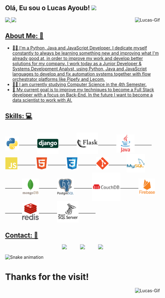 ## Olá, Eu sou o Lucas Ayoub! <img src="https://raw.githubusercontent.com/iampavangandhi/iampavangandhi/master/gifs/Hi.gif" width="30px">

 <div>
  <a href="https://github.com/LucasAyoub">
  <img height="180em" src="https://github-readme-stats.vercel.app/api?username=LucasAyoub&show_icons=true&theme=dracula&include_all_commits=true&count_private=true"/>
  <img height="180em" src="https://github-readme-stats.vercel.app/api/top-langs/?username=LucasAyoub&layout=compact&langs_count=7&theme=dracula"/>
  <img align="right" alt="Lucas-Gif" src="https://cdn.discordapp.com/attachments/617469731120742423/883415955319975967/heart-i-love-you.gif">
</div>
 
 ## About Me: 🌟
- 👨‍💻 I'm a Python, Java and JavaScript Developer. I dedicate myself constantly to always be learning something new and improving what I'm already good at, in order to improve my work and develop better solutions for my company. I work today as a Junior Developer & Systems Development Analyst, using Python, Java and JavaScript languages to develop and fix automation systems together with flow orchestrator platforms like Pipefy and Lecom.
- 👨‍🎓 I am currently studying Computer Science in the 4th Semester.
- 🎯 My current goal is to improve my techniques to become a Full Stack developer with a focus on Back-End. In the future I want to become a data scientist to work with AI. 
 
</div> 
 
 ## Skills: 💻 
<div style="display: inline_block"><br>
  <img align="center" alt="Lucas-Python" height="45" src="https://raw.githubusercontent.com/devicons/devicon/master/icons/python/python-original.svg">
  &nbsp;&nbsp;&nbsp;&nbsp;&nbsp;&nbsp;&nbsp;&nbsp;&nbsp;&nbsp;&nbsp;&nbsp;&nbsp;
  <img align="center" alt="Lucas-Django" height="70" src="https://github.com/devicons/devicon/blob/master/icons/django/django-original.svg">
  &nbsp;&nbsp;&nbsp;&nbsp;&nbsp;&nbsp;&nbsp;&nbsp;&nbsp;&nbsp;&nbsp;&nbsp;&nbsp;
  <img align="center" alt="Lucas-Flask" height="70" src="https://github.com/devicons/devicon/blob/master/icons/flask/flask-original-wordmark.svg">
  &nbsp;&nbsp;&nbsp;&nbsp;&nbsp;&nbsp;&nbsp;&nbsp;&nbsp;&nbsp;&nbsp;&nbsp;&nbsp;
  <img align="center" alt="Lucas-Java" height="60" src="https://github.com/devicons/devicon/blob/master/icons/java/java-original-wordmark.svg">
  &nbsp;&nbsp;&nbsp;&nbsp;&nbsp;&nbsp;&nbsp;&nbsp;&nbsp;&nbsp;&nbsp;&nbsp;&nbsp;
  <img align="center" alt="Lucas-Js" height="40" src="https://raw.githubusercontent.com/devicons/devicon/master/icons/javascript/javascript-plain.svg">
  &nbsp;&nbsp;&nbsp;&nbsp;&nbsp;&nbsp;&nbsp;&nbsp;&nbsp;&nbsp;&nbsp;&nbsp;&nbsp;
  <img align="center" alt="Lucas-HTML" height="40" src="https://raw.githubusercontent.com/devicons/devicon/master/icons/html5/html5-original.svg">
  &nbsp;&nbsp;&nbsp;&nbsp;&nbsp;&nbsp;&nbsp;&nbsp;&nbsp;&nbsp;&nbsp;&nbsp;&nbsp;
  <img align="center" alt="Lucas-CSS" height="40" src="https://raw.githubusercontent.com/devicons/devicon/master/icons/css3/css3-original.svg">
  &nbsp;&nbsp;&nbsp;&nbsp;&nbsp;&nbsp;&nbsp;&nbsp;&nbsp;&nbsp;&nbsp;&nbsp;&nbsp;
  <img align="center" alt="Lucas-GIT" height="40" src="https://github.com/devicons/devicon/blob/master/icons/git/git-original.svg">
  &nbsp;&nbsp;&nbsp;&nbsp;&nbsp;&nbsp;&nbsp;&nbsp;&nbsp;&nbsp;&nbsp;&nbsp;&nbsp;
  <img align="center" alt="Lucas-MySQL" height="60" src="https://github.com/devicons/devicon/blob/master/icons/mysql/mysql-original-wordmark.svg">
  &nbsp;&nbsp;&nbsp;&nbsp;&nbsp;&nbsp;&nbsp;&nbsp;&nbsp;&nbsp;&nbsp;&nbsp;&nbsp;
  <img align="center" alt="Lucas-Mongo" height="55" src="https://github.com/devicons/devicon/blob/master/icons/mongodb/mongodb-original-wordmark.svg">
  &nbsp;&nbsp;&nbsp;&nbsp;&nbsp;&nbsp;&nbsp;&nbsp;&nbsp;&nbsp;&nbsp;&nbsp;&nbsp;
  <img align="center" alt="Lucas-Post" height="55" src="https://github.com/devicons/devicon/blob/master/icons/postgresql/postgresql-original-wordmark.svg">
  &nbsp;&nbsp;&nbsp;&nbsp;&nbsp;&nbsp;&nbsp;&nbsp;&nbsp;&nbsp;&nbsp;&nbsp;&nbsp;
  <img align="center" alt="Lucas-Couch" height="92" src="https://github.com/devicons/devicon/blob/master/icons/couchdb/couchdb-original-wordmark.svg">
  &nbsp;&nbsp;&nbsp;&nbsp;&nbsp;&nbsp;&nbsp;&nbsp;&nbsp;&nbsp;&nbsp;&nbsp;&nbsp;
  <img align="center" alt="Lucas-Fire" height="55" src="https://github.com/devicons/devicon/blob/master/icons/firebase/firebase-plain-wordmark.svg">
  &nbsp;&nbsp;&nbsp;&nbsp;&nbsp;&nbsp;&nbsp;&nbsp;&nbsp;&nbsp;&nbsp;&nbsp;&nbsp;
  <img align="center" alt="Lucas-Redis" height="55" src="https://github.com/devicons/devicon/blob/master/icons/redis/redis-original-wordmark.svg">
  &nbsp;&nbsp;&nbsp;&nbsp;&nbsp;&nbsp;&nbsp;&nbsp;&nbsp;&nbsp;&nbsp;&nbsp;&nbsp;
  <img align="center" alt="Lucas-MicrosoftSQL" height="70" src="https://github.com/devicons/devicon/blob/master/icons/microsoftsqlserver/microsoftsqlserver-plain-wordmark.svg">
  &nbsp;&nbsp;&nbsp;&nbsp;&nbsp;&nbsp;&nbsp;&nbsp;&nbsp;&nbsp;&nbsp;&nbsp;&nbsp;
</div>
  
  ## Contact: 📱
  <div>
  <p align="center"> 
  <a href="https://www.linkedin.com/in/lucas-ayoub-549a72201/" target="_blank"><img src="https://img.shields.io/badge/-LinkedIn-%230077B5?style=for-the-badge&logo=linkedin&logoColor=white" target="_blank"></a>
  &nbsp;&nbsp;&nbsp;&nbsp;&nbsp;&nbsp;&nbsp;&nbsp;&nbsp;
  <a href = "mailto:lucas.ayoub123@gmail.com"><img src="https://img.shields.io/badge/-Gmail-%23333?style=for-the-badge&logo=gmail&logoColor=white" target="_blank"></a>
  &nbsp;&nbsp;&nbsp;&nbsp;&nbsp;&nbsp;&nbsp;&nbsp;&nbsp;
  <a href="https://www.instagram.com/luc.ayoub/" target="_blank"><img src="https://img.shields.io/badge/-Instagram-%23E4405F?style=for-the-badge&logo=instagram&logoColor=white" target="_blank"></a>
  </div>

  ![Snake animation](https://github.com/LucasAyoub/LucasAyoub/blob/output/github-contribution-grid-snake.svg)
  
  # Thanks for the visit! 
  <img align="right" alt="Lucas-Gif" src="https://cdn.discordapp.com/attachments/617469731120742423/883415963461103666/OptimalWarpedIndochinesetiger-size_restricted.gif">
